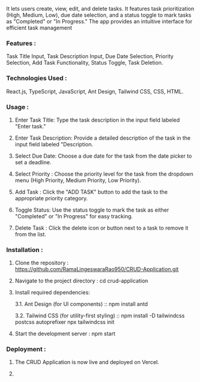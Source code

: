 It lets users create, view, edit, and delete tasks. It features task prioritization (High, Medium, Low), due date selection, and a status toggle to mark tasks as "Completed" or "In Progress." The app provides an intuitive interface for efficient task management

### Features : 
Task Title Input, Task Description Input, Due Date Selection, Priority Selection, Add Task Functionality, Status Toggle, Task Deletion.

### Technologies Used : 
React.js, TypeScript, JavaScript, Ant Design, Tailwind CSS, CSS, HTML.

### Usage :
1. Enter Task Title: Type the task description in the input field labeled "Enter task."

2. Enter Task Description: Provide a detailed description of the task in the input field labeled "Description.

3. Select Due Date: Choose a due date for the task from the date picker to set a deadline.

4. Select Priority : Choose the priority level for the task from the dropdown menu (High Priority, Medium Priority, Low Priority).

5. Add Task : Click the "ADD TASK" button to add the task to the appropriate priority category.

6. Toggle Status: Use the status toggle to mark the task as either "Completed" or "In Progress" for easy tracking.

7. Delete Task : Click the delete icon or button next to a task to remove it from the list.

### Installation :

1. Clone the repository : https://github.com/RamaLingeswaraRao950/CRUD-Application.git

2. Navigate to the project directory : cd crud-application

3. Install required dependencies:

   3.1. Ant Design (for UI components) ::
   npm install antd

   3.2. Tailwind CSS (for utility-first styling) ::
   npm install -D tailwindcss postcss autoprefixer
   npx tailwindcss init

4. Start the development server : npm start

### Deployment :

1. The CRUD Application is now live and deployed on Vercel.

2. 
